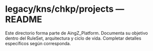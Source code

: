 # legacy/kns/chkp/projects — README

Este directorio forma parte de AingZ_Platform. Documenta su objetivo dentro del RuleSet, arquitectura y ciclo de vida. Completar detalles específicos según corresponda.
